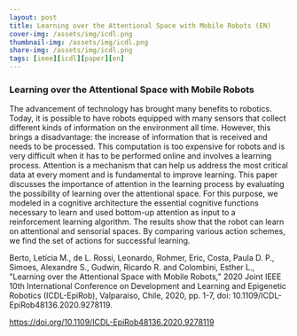 ```yaml
---
layout: post
title: Learning over the Attentional Space with Mobile Robots (EN)
cover-img: /assets/img/icdl.png
thumbnail-img: /assets/img/icdl.png
share-img: /assets/img/icdl.png
tags: [ieee][icdl][paper][en]
---
```


### Learning over the Attentional Space with Mobile Robots


The advancement of technology has brought many benefits to robotics. Today, it is possible to have robots equipped with many sensors that collect different kinds of information on the environment all time. However, this brings a disadvantage: the increase of information that is received and needs to be processed. This computation is too expensive for robots and is very difficult when it has to be performed online and involves a learning process. Attention is a mechanism that can help us address the most critical data at every moment and is fundamental to improve learning. This paper discusses the importance of attention in the learning process by evaluating the possibility of learning over the attentional space. For this purpose, we modeled in a cognitive architecture the essential cognitive functions necessary to learn and used bottom-up attention as input to a reinforcement learning algorithm. The results show that the robot can learn on attentional and sensorial spaces. By comparing various action schemes, we find the set of actions for successful learning.

Berto, Letícia M., de L. Rossi, Leonardo, Rohmer, Eric, Costa, Paula D. P., Simoes, Alexandre S., Gudwin, Ricardo R. and Colombini, Esther L., "Learning over the Attentional Space with Mobile Robots," 2020 Joint IEEE 10th International Conference on Development and Learning and Epigenetic Robotics (ICDL-EpiRob), Valparaiso, Chile, 2020, pp. 1-7, doi: 10.1109/ICDL-EpiRob48136.2020.9278119.

https://doi.org/10.1109/ICDL-EpiRob48136.2020.9278119


